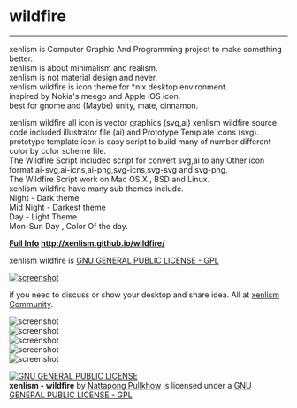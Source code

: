# wildfire
---  
xenlism is Computer Graphic And Programming project to make something better.   
xenlism is about minimalism and realism.   
xenlism is not material design and never.       
xenlism wildfire is icon theme for *nix desktop environment.     
inspired by Nokia's meego and Apple iOS icon.    
best for gnome and (Maybe) unity, mate, cinnamon.   

xenlism wildfire all icon is vector graphics (svg,ai)
xenlism wildfire source code included illustrator file (ai) and Prototype Template icons (svg).   
prototype template icon is easy script to build many of number different color by color scheme file.  
The Wildfire Script included script for convert svg,ai to any Other icon format ai-svg,ai-icns,ai-png,svg-icns,svg-svg and svg-png.      
The Wildfire Script work on Mac OS X , BSD and Linux.     
xenlism wildfire have many sub themes include.     
Night - Dark theme     
Mid Night - Darkest theme      
Day - Light Theme       
Mon-Sun Day , Color Of the day.    

**[Full Info](http://xenlism.github.io/wildfire/) http://xenlism.github.io/wildfire/**

xenlism wildfire is [GNU GENERAL PUBLIC LICENSE - GPL](https://www.gnu.org/licenses/gpl.txt)

[![screenshot](https://www.paypalobjects.com/webstatic/mktg/merchant_portal/button/donate.en.png)](https://paypal.me/xenatt)

if you need to discuss or show your desktop and share idea. All at [xenlism Community](https://plus.google.com/communities/109015399598666540563).   

![screenshot](https://raw.githubusercontent.com/xenlism/wildfire/master/Screenshot/Screenshot%20from%202015-08-30%2009_08_59.png)   
![screenshot](https://raw.githubusercontent.com/xenlism/wildfire/master/Screenshot/Screenshot%20from%202015-08-30%2009_09_02.png)    
![screenshot](https://raw.githubusercontent.com/xenlism/wildfire/master/Screenshot/Screenshot%20from%202015-08-30%2009_09_05.png)    
![screenshot](https://raw.githubusercontent.com/xenlism/wildfire/master/Screenshot/Screenshot%20from%202015-09-01%2000_28_12.png)    
![screenshot](https://raw.githubusercontent.com/xenlism/wildfire/master/Screenshot/Screenshot%20from%202015-09-01%2000_29_20.png)    

[![GNU GENERAL PUBLIC LICENSE](http://www.gnu.org/graphics/gplv3-127x51.png)](https://www.gnu.org/licenses/gpl.txt/)    
**xenlism - wildfire** by [Nattapong Pullkhow](https://plus.google.com/+NattapongPullkhow/) is licensed under a [GNU GENERAL PUBLIC LICENSE - GPL](https://www.gnu.org/licenses/gpl.txt)
